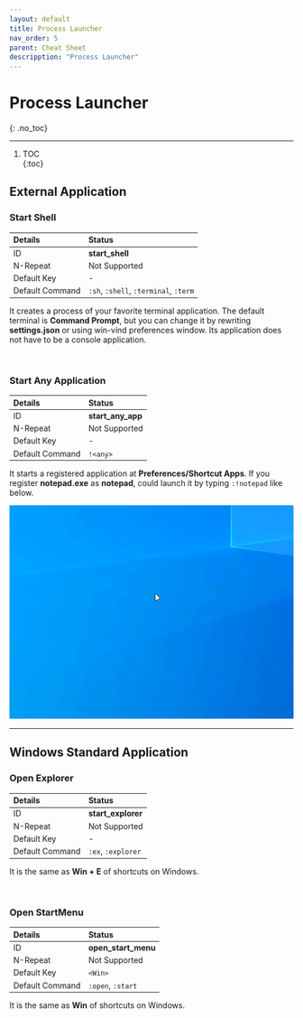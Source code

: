 ```yaml
---
layout: default
title: Process Launcher
nav_order: 5
parent: Cheat Sheet
descripption: "Process Launcher"
---
```


# Process Launcher  
{: .no_toc}

<hr>

1. TOC  
{:toc}


## External Application  
### Start Shell
  
|Details|Status|  
|:---|:---|  
|ID|**start_shell**|  
|N-Repeat|<span class="no">Not Supported</span>|  
|Default Key|-|
|Default Command|`:sh`, `:shell`, `:terminal`, `:term`| 

It creates a process of your favorite terminal application. The default terminal is **Command Prompt**, but you can change it by rewriting **settings.json** or using win-vind preferences window. Its application does not have to be a console application.  

<br>

### Start Any Application

|Details|Status|  
|:---|:---|  
|ID|**start_any_app**|  
|N-Repeat|<span class="no">Not Supported</span>|  
|Default Key|-|
|Default Command|`!<any>`| 

It starts a registered application at **Preferences/Shortcut Apps**. If you register **notepad.exe** as **notepad**, could launch it by typing `:!notepad` like below.  

<img src="https://github.com/pit-ray/pit-ray.github.io/blob/master/win-vind/imgs/cmd-demo.gif?raw=true" />  

<br>  

<hr>  


## Windows Standard Application  

### Open Explorer

|Details|Status|  
|:---|:---|  
|ID|**start_explorer**|  
|N-Repeat|<span class="no">Not Supported</span>|  
|Default Key|-|
|Default Command|`:ex`, `:explorer`| 

It is the same as **Win + E** of shortcuts on Windows.  

<br>  

### Open StartMenu

|Details|Status|  
|:---|:---|  
|ID|**open_start_menu**|  
|N-Repeat|<span class="no">Not Supported</span>|  
|Default Key|`<Win>`|
|Default Command|`:open`, `:start`| 

It is the same as **Win** of shortcuts on Windows.  
